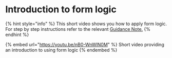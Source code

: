 # Introduction to form logic

{% hint style="info" %}
This short video shows you how to apply form logic.   For step by step instructions refer to the relevant [Guidance Note.](../guidance-notes/survey-app/form-editor/introduction-to-form-logic.md)
{% endhint %}

{% embed url="https://youtu.be/nB0-WnWlN0M" %}
Short video providing an introduction to using form logic
{% endembed %}
